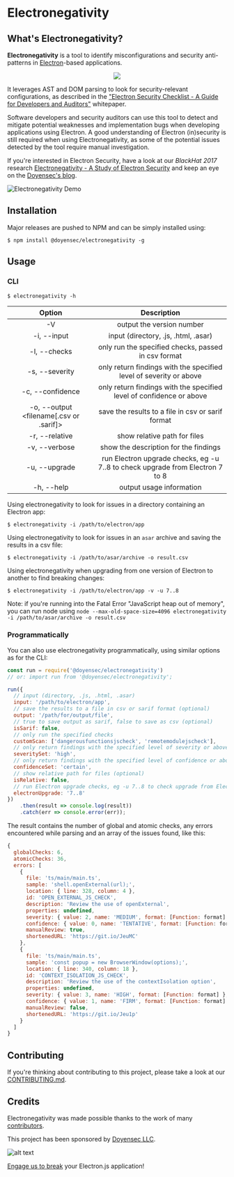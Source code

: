 # Electronegativity

## What's Electronegativity?

**Electronegativity** is a tool to identify misconfigurations and security anti-patterns in [Electron](https://electronjs.org/)-based applications.
<p align="center">
	<img src="https://github.com/doyensec/electronegativity/raw/master/docs/resources/img/electronegalogo.png">
</p>

It leverages AST and DOM parsing to look for security-relevant configurations, as described in the ["Electron Security Checklist - A Guide for Developers and Auditors"](https://doyensec.com/resources/us-17-Carettoni-Electronegativity-A-Study-Of-Electron-Security-wp.pdf) whitepaper.

Software developers and security auditors can use this tool to detect and mitigate potential weaknesses and implementation bugs when developing applications using Electron. A good understanding of Electron (in)security is still required when using Electronegativity, as some of the potential issues detected by the tool require manual investigation.

If you're interested in Electron Security, have a look at our *BlackHat 2017* research [Electronegativity - A Study of Electron Security](https://doyensec.com/resources/us-17-Carettoni-Electronegativity-A-Study-Of-Electron-Security.pdf) and keep an eye on the [Doyensec's blog](http://blog.doyensec.com).

![Electronegativity Demo](https://github.com/doyensec/electronegativity/raw/master/docs/resources/img/electrodemo.gif "Electronegativity Demo")

## Installation

Major releases are pushed to NPM and can be simply installed using:

```
$ npm install @doyensec/electronegativity -g
```

## Usage

### CLI

```
$ electronegativity -h
```

|    Option    |                 Description                       |
|:------------:|:-------------------------------------------------:|
| -V           | output the version number                         |
| -i, --input  | input (directory, .js, .html, .asar)               |
| -l, --checks | only run the specified checks, passed in csv format |
| -s, --severity | only return findings with the specified level of severity or above |
| -c, --confidence | only return findings with the specified level of confidence or above |
| -o, --output <filename[.csv or .sarif]> | save the results to a file in csv or sarif format |
| -r, --relative | show relative path for files |
| -v, --verbose | show the description for the findings |
| -u, --upgrade <current version..target version> | run Electron upgrade checks, eg -u 7..8 to check upgrade from Electron 7 to 8 |
| -h, --help   | output usage information                          |


Using electronegativity to look for issues in a directory containing an Electron app:
```
$ electronegativity -i /path/to/electron/app
```

Using electronegativity to look for issues in an `asar` archive and saving the results in a csv file:
```
$ electronegativity -i /path/to/asar/archive -o result.csv
```

Using electronegativity when upgrading from one version of Electron to another to find breaking changes:
```
$ electronegativity -i /path/to/electron/app -v -u 7..8
```

Note: if you're running into the Fatal Error "JavaScript heap out of memory", you can run node using ```node --max-old-space-size=4096 electronegativity -i /path/to/asar/archive -o result.csv```

### Programmatically

You can also use electronegativity programmatically, using similar options as for the CLI:

```js
const run = require('@doyensec/electronegativity')
// or: import run from '@doyensec/electronegativity';

run({
  // input (directory, .js, .html, .asar)
  input: '/path/to/electron/app',
  // save the results to a file in csv or sarif format (optional)
  output: '/path/for/output/file',
  // true to save output as sarif, false to save as csv (optional)
  isSarif: false,
  // only run the specified checks
  customScan: ['dangerousfunctionsjscheck', 'remotemodulejscheck'],
  // only return findings with the specified level of severity or above (optional)
  severitySet: 'high',
  // only return findings with the specified level of confidence or above (optional)
  confidenceSet: 'certain',
  // show relative path for files (optional)
  isRelative: false,
  // run Electron upgrade checks, eg -u 7..8 to check upgrade from Electron 7 to 8 (optional)
  electronUpgrade: '7..8'
})
    .then(result => console.log(result))
    .catch(err => console.error(err));
```

The result contains the number of global and atomic checks, any errors encountered while parsing and an array of the issues found, like this:

```js
{
  globalChecks: 6,
  atomicChecks: 36,
  errors: [
    {
      file: 'ts/main/main.ts',
      sample: 'shell.openExternal(url);',
      location: { line: 328, column: 4 },
      id: 'OPEN_EXTERNAL_JS_CHECK',
      description: 'Review the use of openExternal',
      properties: undefined,
      severity: { value: 2, name: 'MEDIUM', format: [Function: format] },
      confidence: { value: 0, name: 'TENTATIVE', format: [Function: format] },
      manualReview: true,
      shortenedURL: 'https://git.io/JeuMC'
    },
    {
      file: 'ts/main/main.ts',
      sample: 'const popup = new BrowserWindow(options);',
      location: { line: 340, column: 18 },
      id: 'CONTEXT_ISOLATION_JS_CHECK',
      description: 'Review the use of the contextIsolation option',
      properties: undefined,
      severity: { value: 3, name: 'HIGH', format: [Function: format] },
      confidence: { value: 1, name: 'FIRM', format: [Function: format] },
      manualReview: false,
      shortenedURL: 'https://git.io/Jeu1p'
    }
  ]
}
```

## Contributing

If you're thinking about contributing to this project, please take a look at our [CONTRIBUTING.md](https://github.com/doyensec/electronegativity/blob/master/CONTRIBUTING.md).

## Credits

Electronegativity was made possible thanks to the work of many [contributors](https://github.com/doyensec/electronegativity/graphs/contributors).

This project has been sponsored by [Doyensec LLC](https://www.doyensec.com). 

![alt text](https://doyensec.com/images/logo.svg "Doyensec Logo")

[Engage us to break](https://doyensec.com/auditing.html) your Electron.js application!
